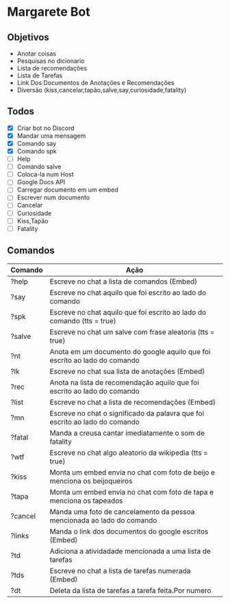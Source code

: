 # Margarete Bot

## Objetivos

- Anotar coisas
- Pesquisas no dicionario
- Lista de recomendações
- Lista de Tarefas
- Link Dos Documentos de Anotações e Recomendações
- Diversão (kiss,cancelar,tapão,salve,say,curiosidade,fatality)

## Todos

- [x] Criar bot no Discord
- [x] Mandar uma mensagem
- [x] Comando say
- [x] Comando spk
- [ ] Help
- [ ] Comando salve
- [ ] Coloca-la num Host
- [ ] Google Docs API
- [ ] Carregar documento em um embed
- [ ] Escrever num documento
- [ ] Cancelar
- [ ] Curiosidade
- [ ] Kiss,Tapão
- [ ] Fatality

## Comandos

| Comando | Ação                                                                        |
| ------- | --------------------------------------------------------------------------- |
| ?help   | Escreve no chat a lista de comandos (Embed)                                 |
| ?say    | Escreve no chat aquilo que foi escrito ao lado do comando                   |
| ?spk    | Escreve no chat aquilo que foi escrito ao lado do comando (tts = true)      |
| ?salve  | Escreve no chat um salve com frase aleatoria (tts = true)                   |
| ?nt     | Anota em um documento do google aquilo que foi escrito ao lado do comando   |
| ?lk     | Escreve no chat sua lista de anotações (Embed)                              |
| ?rec    | Anota na lista de recomendação aquilo que foi escrito ao lado do comando    |
| ?list   | Escreve no chat a lista de recomendações (Embed)                            |
| ?mn     | Escreve no chat o significado da palavra que foi escrito ao lado do comando |
| ?fatal  | Manda a creusa cantar imediatamente o som de fatality                       |
| ?wtf    | Escreve no chat algo aleatorio da wikipedia (tts = true)                    |
| ?kiss   | Monta um embed envia no chat com foto de beijo e menciona os beijoqueiros   |
| ?tapa   | Monta um embed envia no chat com foto de tapa e menciona os tapeados        |
| ?cancel | Manda uma foto de cancelamento da pessoa mencionada ao lado do comando      |
| ?links  | Manda o link dos documentos do google escritos (Embed)                      |
| ?td     | Adiciona a atividadade mencionada a uma lista de tarefas                    |
| ?tds    | Escreve no chat a lista de tarefas numerada (Embed)                         |
| ?dt     | Deleta da lista de tarefas a tarefa feita.Por numero                        |
